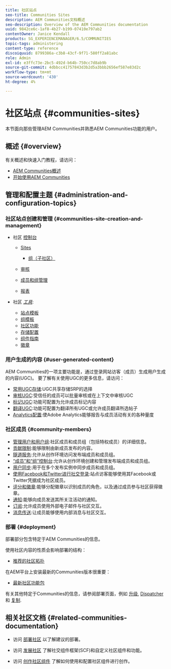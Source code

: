 ```yaml
---
title: 社区站点
seo-title: Communities Sites
description: AEM Communities文档概述
seo-description: Overview of the AEM Communities documentation
uuid: 9842ce6c-1af8-4b27-b199-07410e797ab2
contentOwner: Janice Kendall
products: SG_EXPERIENCEMANAGER/6.5/COMMUNITIES
topic-tags: administering
content-type: reference
discoiquuid: 8799386a-c3b8-43cf-9f71-580ff2a81abc
role: Admin
exl-id: e3ffc73e-2bc5-492d-b64b-750cc7d8ab9b
source-git-commit: 4dbbcc41757843d3b2d5a3bbb2656ef587e83d2c
workflow-type: tm+mt
source-wordcount: '430'
ht-degree: 4%

---
```


# 社区站点 {#communities-sites}

本节面向那些管理AEM Communities并熟悉AEM Communities功能的用户。

## 概述 {#overview}

有关概述和快速入门教程，请访问：

* [AEM Communities概述](overview.md)
* [开始使用AEM Communities](getting-started.md)

## 管理和配置主题 {#administration-and-configuration-topics}

### 社区站点创建和管理 {#communities-site-creation-and-management}

* 社区 [控制台](consoles.md)

   * [Sites](sites-console.md)

      * [组（子社区）](groups.md)
   * [审核](moderation.md)
   * [成员和组管理](members.md)
   * [报表](reports.md)


* 社区 [*工具*](tools.md):

   * [站点模板](sites.md)
   * [组模板](tools-groups.md)
   * [社区功能](functions.md)
   * [存储配置](srp-config.md)
   * [组件指南](components-guide.md)
   * [徽章](badges.md)


### 用户生成的内容 {#user-generated-content}

AEM Communities的一项主要功能是，通过登录网站访客（成员）生成用户生成的内容(UGC)。 要了解有关使用UGC的更多信息，请访问：

* [常用UGC存储](working-with-srp.md):UGC共享存储SRP的选择
* [审核UGC](moderate-ugc.md):受信任的成员可以批量审核或在上下文中审核UGC
* [标记UGC](tag-ugc.md):功能可配置为允许成员标记内容
* [翻译UGC](translate-ugc.md):功能可配置为翻译所有UGC或允许成员翻译所选帖子
* [Analytics配置](analytics.md):使Adobe Analytics能够报告与成员活动有关的各种量度

### 社区成员 {#community-members}

* [管理用户和用户组](users.md):社区成员和成员组（包括特权成员）的详细信息。
* [贡献限制](limits.md):能够限制由新成员发布的内容。
* [隧道服务](deploy-communities.md#tunnel-service-on-author):允许从创作环境访问发布端成员和成员组。
* [“成员”和“组”控制台](members.md):允许从创作环境创建和管理发布端成员和成员组。
* [用户同步](sync.md):用于在多个发布实例中同步成员和成员组。
* [使用Facebook和Twitter进行社交登录](social-login.md):站点访客能够使用其Facebook或Twitter凭据成为社区成员。
* [评分和徽章](implementing-scoring.md):能够分配徽章以识别成员的角色，以及通过成员参与社区获得徽章。
* [通知](notifications.md):能够向成员发送其所关注活动的通知。
* [订阅](subscriptions.md):允许成员使用外部电子邮件与社区交互。
* [消息传送](messaging.md):让成员能够使用内部消息与社区交互。

### 部署 {#deployment}

部署部分包含特定于AEM Communities的信息。

使用社区内容的性质会影响部署的结构：

* [推荐的社区拓扑](topologies.md)

在AEM平台上安装最新的Communities版本很重要：

* [最新社区功能包](deploy-communities.md#latestfeaturepack)

有关其他特定于Communities的信息，请参阅部署页面，例如 [升级](upgrade.md), [Dispatcher](dispatcher.md) 和 [复制](deploy-communities.md#replication-agents-on-author).

## 相关社区文档 {#related-communities-documentation}

* 访问 [部署社区](deploy-communities.md) 以了解建议的部署。

* 访问 [发展社区](communities.md) 了解社交组件框架(SCF)和自定义社区组件和功能。

* 访问 [创作社区组件](author-communities.md) 了解如何使用和配置社区组件进行创作。
